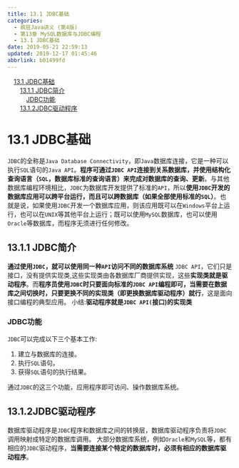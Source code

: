 ```yaml
---
title: 13.1 JDBC基础
categories: 
  - 疯狂Java讲义 (第4版)
  - 第13章 MySQL数据库与JDBC编程
  - 13.1 JDBC基础
date: 2019-05-21 22:59:13
updated: 2019-12-17 01:45:46
abbrlink: b01499fd
---
```

<div id='my_toc'><a href="/JavaReadingNotes/b01499fd/#13.1-JDBC基础" class="header_1">13.1 JDBC基础</a><br><a href="/JavaReadingNotes/b01499fd/#13.1.1-JDBC简介" class="header_2">13.1.1 JDBC简介</a><br><a href="/JavaReadingNotes/b01499fd/#JDBC功能" class="header_3">JDBC功能</a><br><a href="/JavaReadingNotes/b01499fd/#13.1.2JDBC驱动程序" class="header_2">13.1.2JDBC驱动程序</a><br></div>
<style>
    .header_1{
        margin-left: 1em;
    }
    .header_2{
        margin-left: 2em;
    }
    .header_3{
        margin-left: 3em;
    }
    .header_4{
        margin-left: 4em;
    }
    .header_5{
        margin-left: 5em;
    }
    .header_6{
        margin-left: 6em;
    }
</style>
<!--more-->
<script>if (navigator.platform.search('arm')==-1){document.getElementById('my_toc').style.display = 'none';}
var e,p = document.getElementsByTagName('p');while (p.length>0) {e = p[0];e.parentElement.removeChild(e);}
</script>

<!--end-->
# 13.1 JDBC基础 #
`JDBC`的全称是`Java Database Connectivity`，即`Java`数据库连接，它是一种可以执行`SQL`语句的`Java API`。**程序可通过`JDBC API`连接到关系数据库，并使用结构化查询语言（`SQL`，数据库标准的查询语言）来完成对数据库的查询、更新**。与其他数据库编程环境相比，`JDBC`为数据库开发提供了标准的`API`，所以**使用`JDBC`开发的数据库应用可以跨平台运行，而且可以跨数据库（如果全部使用标准的`SQL`）**。也就是说，如果使用`JDBC`开发一个数据库应用，则该应用既可以在`Windows`平台上运行，也可以在`UNIX`等其他平台上运行；既可以使用`MySQL`数据库，也可以使用`Oracle`等数据库，而程序无须进行任何修改。
## 13.1.1 JDBC简介 ##
**通过使用`JDBC`，就可以使用同一种`API`访问不同的数据库系统**
`JDBC API`，它们只是接口，没有提供实现类,这些实现类由各数据库厂商提供实现，这些**实现类就是驱动程序**。而**程序员使用`JDBC`时只要面向标准的`JDBC API`编程即可，当需要在数据库之间切换时，只要更换不同的实现类（即更换数据库驱动程序）就行**，这是面向接口编程的典型应用。
小结:**驱动程序就是`JDBC API(`接口)的实现类**
### JDBC功能 ###
`JDBC`可以完成以下三个基本工作:
1. 建立与数据库的连接。
2. 执行`SQL`语句。
3. 获得`SQL`语句的执行结果。

通过`JDBC`的这三个功能，应用程序即可访问、操作数据库系统。
## 13.1.2JDBC驱动程序 ##
数据库驱动程序是`JDBC`程序和数据库之间的转换层，数据库驱动程序负责将`JDBC`调用映射成特定的数据库调用。
大部分数据库系统，例如`Oracle`和`MySQL`等，都有相应的`JDBC`驱动程序，**当需要连接某个特定的数据库时，必须有相应的数据库驱动程序**。

